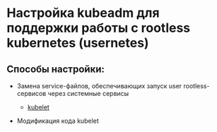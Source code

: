 # Настройка kubeadm для поддержки работы с rootless kubernetes (usernetes)

## Способы настройки:

* Замена service-файлов, обеспечивающих запуск user rootless-сервисов через системные сервисы
  - [kubelet](https://github.com/alt-cloud/podsec/blob/master/usernetes/services/kubelet.service)

*  Модификация кода kubelet
